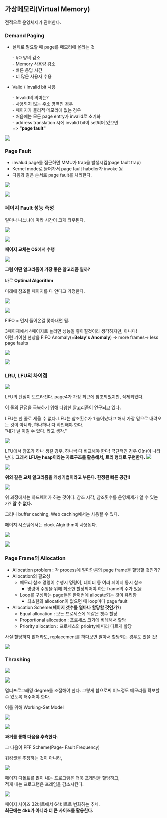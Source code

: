 ## 가상메모리(Virtual Memory)

전적으로 운영체제가 관여한다.

 ### Demand Paging

- 실제로 필요할 때 page를 메모리에 올리는 것

  \- I/O 양의 감소  
  \- Memory 사용량 감소  
  \- 빠른 응답 시간  
  \- 더 많은 사용자 수용  

- Valid / Invalid bit 사용

  \- Invalid의 의미는?  
  ​	\- 사용되지 않는 주소 영역인 경우  
  ​	\- 페이지가 물리적 메모리에 없는 경우  
  \- 처음에는 모든 page entry가 invalid로 초기화  
  \- address translation 시에 invalid bit이 set되어 있으면  
  => **"page fault"**

![](http://ws2.sinaimg.cn/large/006tNc79gy1fn9jbowqfwj30zm0uck2p.jpg)

### Page Fault

- invalud page를 접근하면 MMU가 trap을 발생시킴(page fault trap)
- Kernel mode로 들어가서 page fault habdler가 invoke 됨
- 다음과 같은 순서로 page fault를 처리한다.

![](https://ws1.sinaimg.cn/large/006tNc79gy1fna2r20kknj31gk0jutxc.jpg)



![](https://ws1.sinaimg.cn/large/006tNc79gy1fna2rs8rn3j31go15enhk.jpg)

### 페이지 Fault 성능 측정

얼마나 나느냐에 따라 시간이 크게 좌우된다.

![](https://ws1.sinaimg.cn/large/006tNc79gy1fna2syn2ttj31j60wwh82.jpg)

 

 ![](https://ws4.sinaimg.cn/large/006tNc79gy1fna3mz4il3j317w0zch5y.jpg)



**페이지 교체는 OS에서 수행**

![](https://ws3.sinaimg.cn/large/006tNc79gy1fna3piqyooj30xu0oagu9.jpg)



**그럼 어떤 알고리즘이 가장 좋은 알고리즘 일까?**

바로 **Optimal Algorithm**

미래에 참조될 페이지를 다 안다고 가정한다.

![](https://ws4.sinaimg.cn/large/006tNc79gy1fna3r28ya7j30zc0qy7jk.jpg)

![](https://ws2.sinaimg.cn/large/006tNc79gy1fna41nc4ulj31200sm7pm.jpg)



FIFO = 먼저 들어온걸 쫒아내면 됨.

3페이제에서 4페이지로 늘리면 성능일 좋아질것이라 생각하지만, 아니다!  
이런 기이한 현상을 FIFO Anomaly(=**Belay's Anomaly**) => more frames=> less page faults



![](https://ws4.sinaimg.cn/large/006tNc79gy1fna43hcp2hj311m0l47g3.jpg)

 ![](https://ws4.sinaimg.cn/large/006tNc79gy1fna5gvvbfyj313a0pg4ds.jpg)

### LRU, LFU의 차이점

![](https://ws2.sinaimg.cn/large/006tNc79gy1fna5jmyzngj314g0u6wss.jpg)

LFU의 단점이 도드라진다. page4가 가장 최근에 참조되었지만, 삭제되었다.  

이 둘의 단점을 극복하기 위해 다양한 알고리즘이 연구되고 있다.  



LFU는 한 줄로 세울 수 없다. LFU는 참조횟수가 1 늘어났다고 해서 가장 밑으로 내려오는 것이 아니라, 하나하나 다 확인해야 한다.  
"내가 널 이길 수 있다. 라고 생각."



![](https://ws3.sinaimg.cn/large/006tNc79gy1fna5qk6wl8j31cm10y7i6.jpg)

 LFU에서 참조가 하나 생길 경우, 하나씩 다 비교해야 한다! 극단적인 경우 O(n)이 나타난다. **그래서 LFU는 heap이라는 자료구조를 활용해서, 트리 형태로 구현한다.**
![](https://ws4.sinaimg.cn/large/006tNc79gy1fna5r0ltxtj31d4106asi.jpg)



![](https://ws3.sinaimg.cn/large/006tNc79gy1fna5twxbb0j31400t0ngq.jpg)



**위와 같은 교체 알고리즘을 캐슁기법이라고 부른다. 한정된 빠른 공간!!** 

![](https://ws4.sinaimg.cn/large/006tNc79gy1fna6774hnuj31g015utvz.jpg)

위 과정에서는 하드웨어가 하는 것이다. 참조 시각, 참조횟수를 운영체제가 알 수 있는가? **알 수 없다.** 

그러나 buffer caching, Web caching에서는 사용될 수 있다.

페이지 시스템에서는 clock Algirithm이 사용된다.  

![](https://ws1.sinaimg.cn/large/006tNc79gy1fna6e2q0q2j31gw12qb29.jpg)

![](https://ws3.sinaimg.cn/large/006tNc79gy1fna6mpgsj0j31hg0wkk6k.jpg)



### Page Frame의 Allocation

- Allocation problem : 각 process에 얼마만큼의 page frame을 할당할 것인가?
- Allocation의 필요성
  - 메모리 참조 명령어 수행시 명령어, 데이터 등 여러 페이지 동시 참조
    - 명령어 수행을 위해 최소한 할당되어야 하는 frame의 수가 있음
  - Loop를 구성하는 page들은 한꺼번에 allocate되는 것이 유리함
    - 최소한의 allocation이 없으면 매 loop마다 page fault
- Allocation Scheme(**페이지 갯수를 얼마나 할당할 것인가?**)
  - Equal allocation : 모든 프로세스에 똑같은 갯수 할당
  - Proportional allocation : 프로세스 크기에 비례해서 할당
  - Priority allocation : 프로세스의 prioirty에 따라 다르게 할당



사실 할당하지 않더라도, replacement를 하다보면 알아서 할당되는 경우도 있을 것!

![](https://ws4.sinaimg.cn/large/006tNc79gy1fna6uevw7xj31gm0rke1o.jpg)



### Thrashing

![](https://ws3.sinaimg.cn/large/006tNc79gy1fna6x0rtnij31cc0uqkc0.jpg)

![](https://ws3.sinaimg.cn/large/006tNc79gy1fna6yivchfj31dc0zedr7.jpg)



멀티프로그래밍 degree를 조절해야 한다. 그렇게 함으로써 어느정도 메모리를 확보할 수 있도록 해주어야 한다.

이를 위해 Working-Set Model

![](https://ws2.sinaimg.cn/large/006tNc79gy1fna73obeifj311s0r8h2v.jpg)

![](https://ws3.sinaimg.cn/large/006tNc79gy1fna7786dq2j313y0r2apj.jpg)

**과거를 통해 다음을 추측한다.** 



그 다음이 PFF Scheme(Page- Fault Frequency)

워킹셋을 추징하는 것이 아니라, 

![](https://ws4.sinaimg.cn/large/006tNc79gy1fna7lv7dr2j311y0qq13u.jpg)



페이지 디폴트를 많이 내는 프로그램은 더욱 프레임을 할당하고,  
적게 내는 프로그램은 프레임을 감소시킨다.

![](https://ws3.sinaimg.cn/large/006tNc79gy1fna7o8sdsxj310g0retja.jpg)



페이지 사이즈 32비트에서 64비트로 변화하는 추세.  
**최근에는 4kb가 아니라 더 큰 사이즈를 활용한다.**